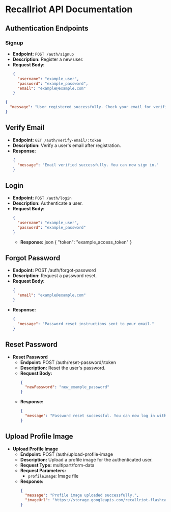# Recallriot API Documentation

## Authentication Endpoints

### Signup
- **Endpoint:** `POST /auth/signup`
- **Description:** Register a new user.
- **Request Body:**
  ```json
  {
    "username": "example_user",
    "password": "example_password",
    "email": "example@example.com"
  }
  ```
```json
{
  "message": "User registered successfully. Check your email for verification."
}
```

## Verify Email

- **Endpoint:** `GET /auth/verify-email/:token`
- **Description:** Verify a user's email after registration.
- **Response:**
  ```json
  {
    "message": "Email verified successfully. You can now sign in."
  }
  ```
## Login

- **Endpoint:** `POST /auth/login`
- **Description:** Authenticate a user.
- **Request Body:**
  ```json
  {
    "username": "example_user",
    "password": "example_password"
  }
  ```
  - **Response:**
  json
  {
    "token": "example_access_token"
}

## Forgot Password

  - **Endpoint:** POST /auth/forgot-password
  - **Description:** Request a password reset.
  - **Request Body:**
    ```json
    {
      "email": "example@example.com"
    }
    ```
  - **Response:**
    ```json
    {
      "message": "Password reset instructions sent to your email."
    }
    ```
## Reset Password
- **Reset Password**
  - **Endpoint:** POST /auth/reset-password/:token
  - **Description:** Reset the user's password.
  - **Request Body:**
    ```json
    {
      "newPassword": "new_example_password"
    }
    ```
  - **Response:**
    ```json
    {
      "message": "Password reset successful. You can now log in with your new password."
    }
    ```
## Upload Profile Image
- **Upload Profile Image**
  - **Endpoint:** POST /auth/upload-profile-image
  - **Description:** Upload a profile image for the authenticated user.
  - **Request Type:** multipart/form-data
  - **Request Parameters:**
    - `profileImage`: Image file
  - **Response:**
    ```json
    {
      "message": "Profile image uploaded successfully.",
      "imageUrl": "https://storage.googleapis.com/recallriot-flashcard.appspot.com/profile-images/example_user/1638863889821.jpg"
    }
    ```



